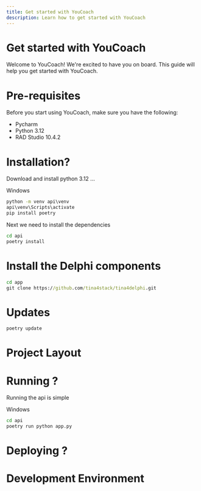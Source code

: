 ```yaml
---
title: Get started with YouCoach
description: Learn how to get started with YouCoach
---
```


# Get started with YouCoach

Welcome to YouCoach! We're excited to have you on board. This guide will help you get started with YouCoach.

# Pre-requisites

Before you start using YouCoach, make sure you have the following:

- Pycharm 
- Python 3.12
- RAD Studio 10.4.2



# Installation?

Download and install python 3.12 ...

Windows
```cmd
python -m venv api\venv
api\venv\Scripts\activate
pip install poetry
```
Next we need to install the dependencies
```cmd
cd api
poetry install
```

# Install the Delphi components

```cmd
cd app
git clone https://github.com/tina4stack/tina4delphi.git
```

# Updates

```cmd
poetry update
```

# Project Layout

# Running ?

Running the api is simple

Windows
```cmd
cd api
poetry run python app.py
```

# Deploying ?

# Development Environment

